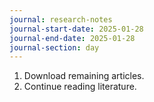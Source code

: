```yaml
---
journal: research-notes
journal-start-date: 2025-01-28
journal-end-date: 2025-01-28
journal-section: day
---
```

1. Download remaining articles.
2. Continue reading literature.